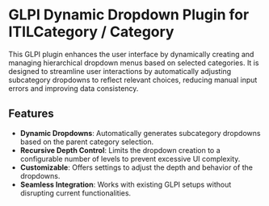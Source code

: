 # GLPI Dynamic Dropdown Plugin for ITILCategory / Category

This GLPI plugin enhances the user interface by dynamically creating and managing hierarchical dropdown menus based on selected categories. It is designed to streamline user interactions by automatically adjusting subcategory dropdowns to reflect relevant choices, reducing manual input errors and improving data consistency.

## Features

- **Dynamic Dropdowns**: Automatically generates subcategory dropdowns based on the parent category selection.
- **Recursive Depth Control**: Limits the dropdown creation to a configurable number of levels to prevent excessive UI complexity.
- **Customizable**: Offers settings to adjust the depth and behavior of the dropdowns.
- **Seamless Integration**: Works with existing GLPI setups without disrupting current functionalities.
